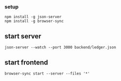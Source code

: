 ### setup
    npm install -g json-server
    npm install -g browser-sync

## start server
    json-server --watch --port 3000 backend/ledger.json

## start frontend
    browser-sync start --server --files '*'
